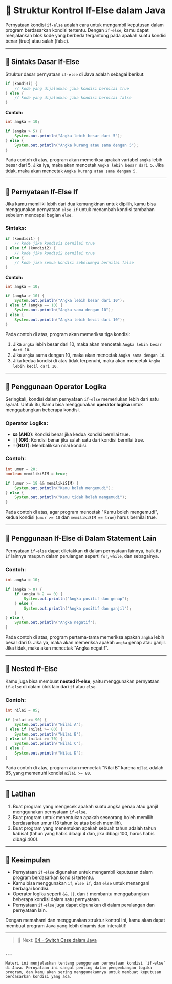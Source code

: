 # 🧠 Struktur Kontrol If-Else dalam Java

Pernyataan kondisi `if-else` adalah cara untuk mengambil keputusan dalam program berdasarkan kondisi tertentu. Dengan `if-else`, kamu dapat menjalankan blok kode yang berbeda tergantung pada apakah suatu kondisi benar (true) atau salah (false).

---

## 📌 Sintaks Dasar If-Else

Struktur dasar pernyataan `if-else` di Java adalah sebagai berikut:

```java
if (kondisi) {
    // kode yang dijalankan jika kondisi bernilai true
} else {
    // kode yang dijalankan jika kondisi bernilai false
}
```

**Contoh:**

```java
int angka = 10;

if (angka > 5) {
    System.out.println("Angka lebih besar dari 5");
} else {
    System.out.println("Angka kurang atau sama dengan 5");
}
```

Pada contoh di atas, program akan memeriksa apakah variabel `angka` lebih besar dari 5. Jika iya, maka akan mencetak `Angka lebih besar dari 5`. Jika tidak, maka akan mencetak `Angka kurang atau sama dengan 5`.

---

## 📌 Pernyataan If-Else If

Jika kamu memiliki lebih dari dua kemungkinan untuk dipilih, kamu bisa menggunakan pernyataan `else if` untuk menambah kondisi tambahan sebelum mencapai bagian `else`.

### Sintaks:

```java
if (kondisi1) {
    // kode jika kondisi1 bernilai true
} else if (kondisi2) {
    // kode jika kondisi2 bernilai true
} else {
    // kode jika semua kondisi sebelumnya bernilai false
}
```

**Contoh:**

```java
int angka = 10;

if (angka > 10) {
    System.out.println("Angka lebih besar dari 10");
} else if (angka == 10) {
    System.out.println("Angka sama dengan 10");
} else {
    System.out.println("Angka lebih kecil dari 10");
}
```

Pada contoh di atas, program akan memeriksa tiga kondisi:
1. Jika `angka` lebih besar dari 10, maka akan mencetak `Angka lebih besar dari 10`.
2. Jika `angka` sama dengan 10, maka akan mencetak `Angka sama dengan 10`.
3. Jika kedua kondisi di atas tidak terpenuhi, maka akan mencetak `Angka lebih kecil dari 10`.

---

## 📌 Penggunaan Operator Logika

Seringkali, kondisi dalam pernyataan `if-else` memerlukan lebih dari satu syarat. Untuk itu, kamu bisa menggunakan **operator logika** untuk menggabungkan beberapa kondisi.

### Operator Logika:
- **`&&` (AND)**: Kondisi benar jika kedua kondisi bernilai true.
- **`||` (OR)**: Kondisi benar jika salah satu dari kondisi bernilai true.
- **`!` (NOT)**: Membalikkan nilai kondisi.

### Contoh:

```java
int umur = 20;
boolean memilikiSIM = true;

if (umur >= 18 && memilikiSIM) {
    System.out.println("Kamu boleh mengemudi");
} else {
    System.out.println("Kamu tidak boleh mengemudi");
}
```

Pada contoh di atas, agar program mencetak "Kamu boleh mengemudi", kedua kondisi (`umur >= 18` dan `memilikiSIM == true`) harus bernilai true.

---

## 📌 Penggunaan If-Else di Dalam Statement Lain

Pernyataan `if-else` dapat diletakkan di dalam pernyataan lainnya, baik itu `if` lainnya maupun dalam perulangan seperti `for`, `while`, dan sebagainya.

### Contoh:

```java
int angka = 10;

if (angka > 0) {
    if (angka % 2 == 0) {
        System.out.println("Angka positif dan genap");
    } else {
        System.out.println("Angka positif dan ganjil");
    }
} else {
    System.out.println("Angka negatif");
}
```

Pada contoh di atas, program pertama-tama memeriksa apakah `angka` lebih besar dari 0. Jika ya, maka akan memeriksa apakah `angka` genap atau ganjil. Jika tidak, maka akan mencetak "Angka negatif".

---

## 📌 Nested If-Else

Kamu juga bisa membuat **nested if-else**, yaitu menggunakan pernyataan `if-else` di dalam blok lain dari `if` atau `else`.

### Contoh:

```java
int nilai = 85;

if (nilai >= 90) {
    System.out.println("Nilai A");
} else if (nilai >= 80) {
    System.out.println("Nilai B");
} else if (nilai >= 70) {
    System.out.println("Nilai C");
} else {
    System.out.println("Nilai D");
}
```

Pada contoh di atas, program akan mencetak "Nilai B" karena `nilai` adalah 85, yang memenuhi kondisi `nilai >= 80`.

---

## 🧪 Latihan

1. Buat program yang mengecek apakah suatu angka genap atau ganjil menggunakan pernyataan `if-else`.
2. Buat program untuk menentukan apakah seseorang boleh memilih berdasarkan umur (18 tahun ke atas boleh memilih).
3. Buat program yang menentukan apakah sebuah tahun adalah tahun kabisat (tahun yang habis dibagi 4 dan, jika dibagi 100, harus habis dibagi 400).

---

## 🎯 Kesimpulan

- Pernyataan `if-else` digunakan untuk mengambil keputusan dalam program berdasarkan kondisi tertentu.
- Kamu bisa menggunakan `if`, `else if`, dan `else` untuk menangani berbagai kondisi.
- Operator logika seperti `&&`, `||`, dan `!` membantu menggabungkan beberapa kondisi dalam satu pernyataan.
- Pernyataan `if-else` juga dapat digunakan di dalam perulangan dan pernyataan lain.

Dengan memahami dan menggunakan struktur kontrol ini, kamu akan dapat membuat program Java yang lebih dinamis dan interaktif!

---

> 🚀 Next: [04 - Switch Case dalam Java](04-switch-case-dalam-java.md)
```

---

Materi ini menjelaskan tentang penggunaan pernyataan kondisi `if-else` di Java. Pernyataan ini sangat penting dalam pengembangan logika program, dan kamu akan sering menggunakannya untuk membuat keputusan berdasarkan kondisi yang ada.
